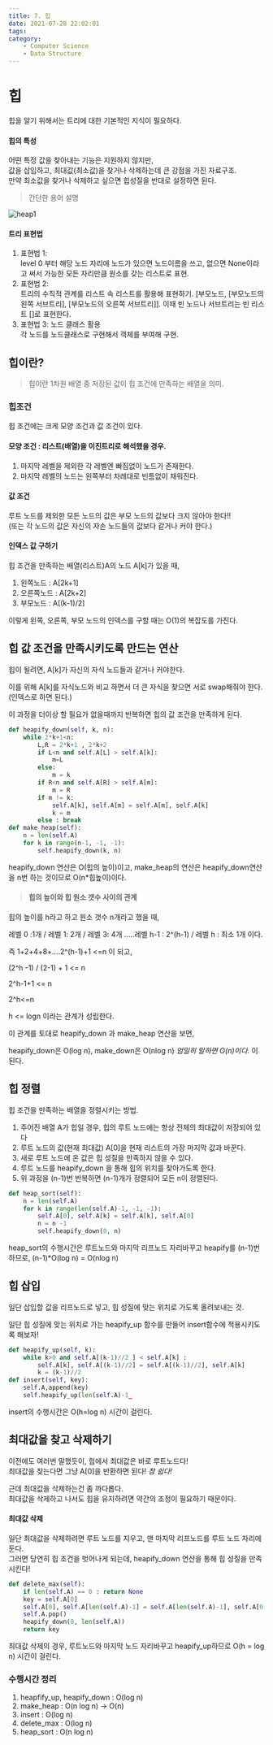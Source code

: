 ```yaml
---
title: 7. 힙
date: 2021-07-28 22:02:01
tags:
category:
    - Computer Science
    - Data Structure
---
```

# 힙

힙을 알기 위해서는 트리에 대한 기본적인 지식이 필요하다.

#### 힙의 특성

어떤 특정 값을 찾아내는 기능은 지원하지 않지만,  
값을 삽입하고, 최대값(최소값)을 찾거나 삭제하는데 큰 강점을 가진 자료구조.  
만약 최소값을 찾거나 삭제하고 싶으면 힙성질을 반대로 설정하면 된다.

> 간단한 용어 설명

![heap1](/img/ds/heap1.png)

#### 트리 표현법

1.  표현법 1:  
    level 0 부터 해당 노드 자리에 노드가 있으면 노드이름을 쓰고, 없으면 None이라고 써서 가능한 모든 자리만큼 원소를 갖는 리스트로 표현.
2.  표현법 2:  
    트리의 수직적 관계를 리스트 속 리스트를 활용해 표현하기. \[부모노드, \[부모노드의 왼쪽 서브트리\], \[부모노드의 오른쪽 서브트리\]\]. 이때 빈 노드나 서브트리는 빈 리스트 \[\]로 표현한다.
3.  표현법 3: 노드 클래스 활용  
    각 노드를 노드클래스로 구현해서 객체를 부여해 구현.

## 힙이란?

> 힙이란 1차원 배열 중 저장된 값이 힙 조건에 만족하는 배열을 의미.

### 힙조건

힙 조건에는 크게 모양 조건과 값 조건이 있다.

#### 모양 조건 : 리스트(배열)을 이진트리로 해석했을 경우.

1.  마지막 레벨을 제외한 각 레벨엔 빠짐없이 노드가 존재한다.
2.  마지막 레벨의 노드는 왼쪽부터 차례대로 빈틈없이 채워진다.

#### 값 조건

루트 노드를 제외한 모든 노드의 값은 부모 노드의 값보다 크지 않아야 한다!!  
(또는 각 노드의 값은 자신의 자손 노드들의 값보다 같거나 커야 한다.)

#### 인덱스 값 구하기

힙 조건을 만족하는 배열(리스트)A의 노드 A\[k\]가 있을 때,

1.  왼쪽노드 : A\[2k+1\]
2.  오른쪽노드 : A\[2k+2\]
3.  부모노드 : A\[(k-1)/2\]

이렇게 왼쪽, 오른쪽, 부모 노드의 인덱스를 구할 때는 O(1)의 복잡도를 가진다.

## 힙 값 조건을 만족시키도록 만드는 연산

힙이 될려면, A\[k\]가 자신의 자식 노드들과 같거나 커야한다.

이를 위해 A\[k\]를 자식노드와 비교 하면서 더 큰 자식을 찾으면 서로 swap해줘야 한다.(인덱스로 하면 된다.)

이 과정을 더이상 할 필요가 없을때까지 반복하면 힙의 값 조건을 만족하게 된다.

```python
def heapify_down(self, k, n):
    while 2*k+1<n:
        L,R = 2*k+1 , 2*k+2
        if L<n and self.A[L] > self.A[k]:
            m=L
        else:
            m = k
        if R<n and self.A[R] > self.A[m]:
            m = R
        if m != k:
            self.A[k], self.A[m] = self.A[m], self.A[k]
            k = m
        else : break
def make_heap(self):
    n = len(self.A)
    for k in range(n-1, -1, -1):
        self.heapify_down(k, n)
```

heapify\_down 연산은 O(힙의 높이)이고, make\_heap의 연산은 heapify\_down연산을 n번 하는 것이므로 O(n\*힙높이)이다.

> #### 힙의 높이와 힙 원소 갯수 사이의 관계

힙의 높이를 h라고 하고 원소 갯수 n개라고 했을 때,

레벨 0 :1개 / 레벨 1: 2개 / 레벨 3: 4개 .....레벨 h-1 : 2^(h-1) / 레벨 h : 최소 1개 이다.

즉 1+2+4+8+....2^(h-1)+1 <=n 이 되고,

(2^h -1) / (2-1) + 1 <= n

2^h-1+1 <= n

2^h<=n

h <= logn 이라는 관계가 성립한다.

이 관계를 토대로 heapify\_down 과 make\_heap 연산을 보면,

heapify\_down은 O(log n), make\_down은 O(nlog n) _엄밀히 말하면 O(n)이다._ 이 된다.

## 힙 정렬

힙 조건을 만족하는 배열을 정렬시키는 방법.

1.  주어진 배열 A가 힙일 경우, 힙의 루트 노드에는 항상 전체의 최대값이 저장되어 있다
2.  루트 노드의 값(현재 최대값) A\[0\]을 현재 리스트의 가장 마지막 값과 바꾼다.
3.  새로 루트 노드에 온 값은 힙 성질을 만족하지 않을 수 있다.
4.  루트 노드를 heapify\_down 을 통해 힙의 위치를 찾아가도록 한다.
5.  위 과정을 (n-1)번 반복하면 (n-1)개가 정렬되어 모든 n이 정렬된다.

```python
def heap_sort(self):
    n = len(self.A)
    for k in range(len(self.A)-1, -1, -1):
        self.A[0], self.A[k] = self.A[k], self.A[0]
        n = n -1
        self.heapify_down(0, n)
```

heap\_sort의 수행시간은 루트노드와 마지막 리프노드 자리바꾸고 heapify를 (n-1)번 하므로, (n-1)\*O(log n) = O(nlog n)

## 힙 삽입

일단 삽입할 값을 리프노드로 넣고, 힙 성질에 맞는 위치로 가도록 올려보내는 것.

일단 힙 성질에 맞는 위치로 가는 heapify\_up 함수를 만들어 insert함수에 적용시키도록 해보자!

```python
def heapify_up(self, k):
    while k>0 and self.A[(k-1)//2 ] < self.A[k] :
        self.A[k], self.A[(k-1)//2] = self.A[(k-1)//2], self.A[k]
        k = (k-1)//2
def insert(self, key):
    self.A,append(key)
    self.heapify_up(len(self.A)-1_
```

insert의 수행시간은 O(h=log n) 시간이 걸린다.

## 최대값을 찾고 삭제하기

이전에도 여러번 말했듯이, 힙에서 최대값은 바로 루트노드다!  
최대값을 찾는다면 그냥 A\[0\]을 반환하면 된다! _참 쉽다!_

근데 최대값을 삭제하는건 좀 까다롭다.  
최대값을 삭제하고 나서도 힙을 유지하려면 약간의 조정이 필요하기 때문이다.

#### 최대값 삭제

일단 최대값을 삭제하려면 루트 노드를 지우고, 맨 마지막 리프노드를 루트 노드 자리에 둔다.  
그러면 당연히 힙 조건을 벗어나게 되는데, heapify\_down 연산을 통해 힙 성질을 만족시킨다!

```python
def delete_max(self):
    if len(self.A) == 0 : return None
    key = self.A[0]
    self.A[0], self.A[len(self.A)-1] = self.A[len(self.A)-1], self.A[0]
    self.A.pop()
    heapify_down(0, len(self.A))
    return key
```

최대값 삭제의 경우, 루트노드와 마지막 노드 자리바꾸고 heapify\_up하므로 O(h = log n) 시간이 걸린다.

### 수행시간 정리

1.  heapfify\_up, heapify\_down : O(log n)
2.  make\_heap : O(n log n) -> O(n)
3.  insert : O(log n)
4.  delete\_max : O(log n)
5.  heap\_sort : O(n log n)
